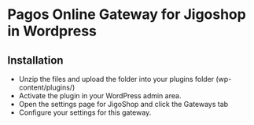 # Pagos Online Gateway for Jigoshop in Wordpress

## Installation

 * Unzip the files and upload the folder into your plugins folder (wp-content/plugins/)
 * Activate the plugin in your WordPress admin area.
 * Open the settings page for JigoShop and click the Gateways tab
 * Configure your settings for this gateway.
